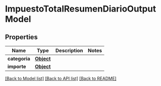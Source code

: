 # ImpuestoTotalResumenDiarioOutputModel

## Properties
Name | Type | Description | Notes
------------ | ------------- | ------------- | -------------
**categoria** | [**Object**](Object.md) |  | 
**importe** | [**Object**](Object.md) |  | 

[[Back to Model list]](../README.md#documentation-for-models) [[Back to API list]](../README.md#documentation-for-api-endpoints) [[Back to README]](../README.md)

